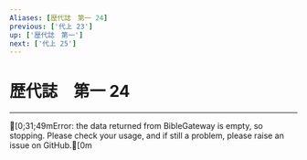 ```yaml
---
Aliases: [歴代誌　第一 24]
previous: ['代上 23']
up: ['歴代誌　第一']
next: ['代上 25']
---
```

# 歴代誌　第一 24

***
[0;31;49mError: the data returned from BibleGateway is empty, so stopping. Please check your usage, and if still a problem, please raise an issue on GitHub.[0m
